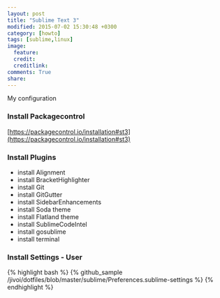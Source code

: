 ```yaml
---
layout: post
title: "Sublime Text 3"
modified: 2015-07-02 15:30:48 +0300
category: [howto]
tags: [sublime,linux]
image:
  feature: 
  credit: 
  creditlink: 
comments: True
share: 
---
```

My configuration

### Install Packagecontrol
[https://packagecontrol.io/installation#st3](https://packagecontrol.io/installation#st3)

### Install Plugins
- install Alignment
- install BracketHighlighter
- install Git
- install GitGutter
- install SidebarEnhancements
- install Soda theme
- install Flatland theme
- install SublimeCodeIntel
- install gosublime
- install terminal

### Install Settings - User 
{% highlight bash %}
{% github_sample /jivoi/dotfiles/blob/master/sublime/Preferences.sublime-settings %}
{% endhighlight %}
